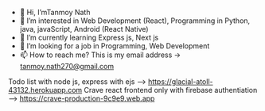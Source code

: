 - 👋 Hi, I’mTanmoy Nath
- 👀 I’m interested in Web Development (React), Programming in Python, java, javaScript, Android (React Native)
- 🌱 I’m currently learning Express js, Next js
- 💞️ I’m looking for a job in Programming, Web Development
- 📫 How to reach me? This is my email address -> tanmoy.nath270@gmail.com 

<!---
Tanmoy2099/Tanmoy2099 is a ✨ special ✨ repository because its `README.md` (this file) appears on your GitHub profile.
You can click the Preview link to take a look at your changes.
--->
Todo list with node js, express with ejs --> https://glacial-atoll-43132.herokuapp.com
Crave react frontend only with firebase authentiation --> https://crave-production-9c9e9.web.app
